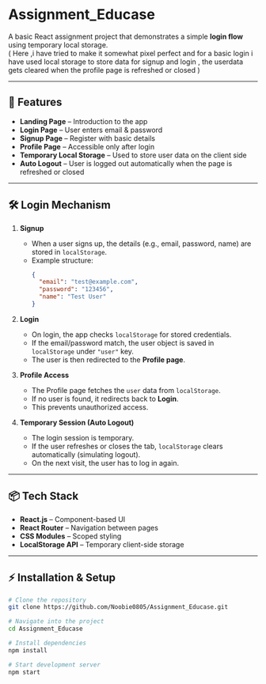 # Assignment_Educase

A basic React assignment project that demonstrates a simple **login flow** using temporary local storage.  
(
    Here ,i have tried to make it somewhat pixel perfect and for a basic login i have used local storage to store data for signup and login , the userdata gets cleared when the profile page is refreshed or closed
) 

---

## 🚀 Features

- **Landing Page** – Introduction to the app  
- **Login Page** – User enters email & password  
- **Signup Page** – Register with basic details  
- **Profile Page** – Accessible only after login  
- **Temporary Local Storage** – Used to store user data on the client side  
- **Auto Logout** – User is logged out automatically when the page is refreshed or closed  

---

## 🛠️ Login Mechanism

1. **Signup**  
   - When a user signs up, the details (e.g., email, password, name) are stored in `localStorage`.  
   - Example structure:  
     ```json
     {
       "email": "test@example.com",
       "password": "123456",
       "name": "Test User"
     }
     ```

2. **Login**  
   - On login, the app checks `localStorage` for stored credentials.  
   - If the email/password match, the user object is saved in `localStorage` under `"user"` key.  
   - The user is then redirected to the **Profile page**.

3. **Profile Access**  
   - The Profile page fetches the `user` data from `localStorage`.  
   - If no user is found, it redirects back to **Login**.  
   - This prevents unauthorized access.

4. **Temporary Session (Auto Logout)**  
   - The login session is temporary.  
   - If the user refreshes or closes the tab, `localStorage` clears automatically (simulating logout).  
   - On the next visit, the user has to log in again.

---

## 📦 Tech Stack

- **React.js** – Component-based UI  
- **React Router** – Navigation between pages  
- **CSS Modules** – Scoped styling  
- **LocalStorage API** – Temporary client-side storage  

---

## ⚡ Installation & Setup

```bash
# Clone the repository
git clone https://github.com/Noobie0805/Assignment_Educase.git

# Navigate into the project
cd Assignment_Educase

# Install dependencies
npm install

# Start development server
npm start
